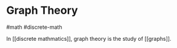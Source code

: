 # Graph Theory
#math #discrete-math 

In [[discrete mathmatics]], graph theory is the study of [[graphs]].